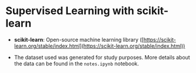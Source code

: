 # Supervised Learning with scikit-learn

- **scikit-learn**: Open-source machine learning library ([https://scikit-learn.org/stable/index.html](https://scikit-learn.org/stable/index.html))

- The dataset used was generated for study purposes. More details about the data can be found in the `notes.ipynb` notebook.
